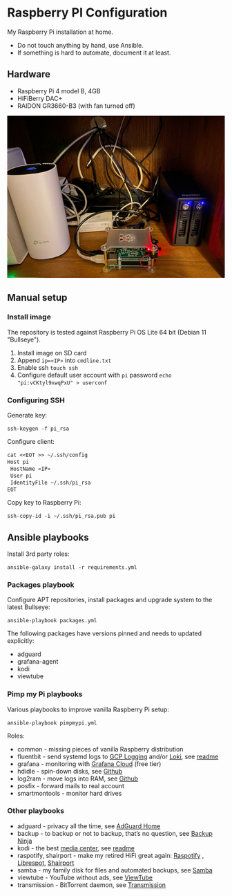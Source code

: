# Raspberry PI Configuration

My Raspberry Pi installation at home.

* Do not touch anything by hand, use Ansible.
* If something is hard to automate, document it at least.

## Hardware

* Raspberry Pi 4 model B, 4GB
* HiFiBerry DAC+
* RAIDON GR3660-B3 (with fan turned off)

![hardware](static/hardware.jpg)

## Manual setup

### Install image

The repository is tested against Raspberry Pi OS Lite 64 bit (Debian 11 "Bullseye").

1. Install image on SD card
1. Append `ip=«IP»` into `cmdline.txt`
1. Enable ssh `touch ssh`
1. Configure default user account with `pi` password `echo "pi:vCKtyl9xwqPxU" > userconf`

### Configuring SSH

Generate key:

```shell
ssh-keygen -f pi_rsa
```

Configure client:

```shell
cat <<EOT >> ~/.ssh/config
Host pi
 HostName «IP»
 User pi
 IdentityFile ~/.ssh/pi_rsa
EOT
```

Copy key to Raspberry Pi:

```shell
ssh-copy-id -i ~/.ssh/pi_rsa.pub pi
```

## Ansible playbooks

Install 3rd party roles:

```shell
ansible-galaxy install -r requirements.yml
```

### Packages playbook

Configure APT repositories, install packages and upgrade system to the latest Bullseye:

```shell
ansible-playbook packages.yml
```

The following packages have versions pinned and needs to updated explicitly:

* adguard
* grafana-agent
* kodi
* viewtube

### Pimp my Pi playbooks

Various playbooks to improve vanilla Raspberry Pi setup:

```shell
ansible-playbook pimpmypi.yml
```

Roles:

* common - missing pieces of vanilla Raspberry distribution
* fluentbit - send systemd logs to [GCP Logging](https://cloud.google.com/logging)
  and/or [Loki](https://grafana.com/oss/loki/), see [readme](roles/fluentbit/README.md)
* grafana - monitoring with [Grafana Cloud](https://grafana.com/products/cloud/) (free tier)
* hdidle - spin-down disks, see [Github](https://github.com/adelolmo/hd-idle)
* log2ram - move logs into RAM, see [Github](https://github.com/azlux/log2ram)
* posfix - forward mails to real account
* smartmontools - monitor hard drives

### Other playbooks

* adguard - privacy all the time, see [AdGuard Home](https://adguard.com/en/adguard-home/overview.html)
* backup - to backup or not to backup, that’s no question, see [Backup Ninja](https://0xacab.org/liberate/backupninja)
* kodi - the best [media center](https://kodi.wiki/view/Main_Page), see [readme](roles/kodi/README.md)
* raspotify, shairport - make my retired HiFi great again: [Raspotify](https://github.com/dtcooper/raspotify)
  , [Librespot](https://github.com/librespot-org/librespot), [Shairport](https://github.com/mikebrady/shairport-sync)
* samba - my family disk for files and automated backups, see [Samba](https://www.samba.org)
* viewtube - YouTube without ads, see [ViewTube](https://viewtube.io/)
* transmission - BitTorrent daemon, see [Transmission](https://transmissionbt.com)
